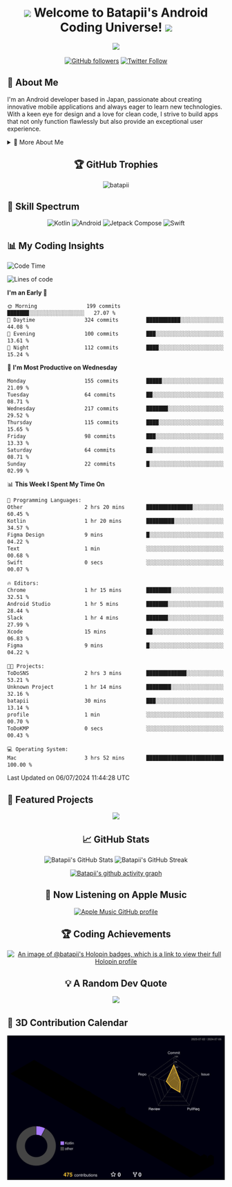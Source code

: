 <h1 align="center">
  <img src="https://media.giphy.com/media/hvRJCLFzcasrR4ia7z/giphy.gif" width="28">
  Welcome to Batapii's Android Coding Universe!
  <img src="https://media.giphy.com/media/hvRJCLFzcasrR4ia7z/giphy.gif" width="28">
</h1>

<p align="center">
  <img src="https://readme-typing-svg.herokuapp.com/?lines=Android+Developer+in+Japan;Always%20learning%20new%20things&font=Fira%20Code&center=true&width=440&height=45&color=f75c7e&vCenter=true&size=22">
</p>

<div align="center">
  
[![GitHub followers](https://img.shields.io/github/followers/batapii?style=social)](https://github.com/batapii)
[![Twitter Follow](https://img.shields.io/twitter/follow/batapii?style=social)](https://twitter.com/batapii3939)

</div>

## 🚀 About Me
I'm an Android developer based in Japan, passionate about creating innovative mobile applications and always eager to learn new technologies. With a keen eye for design and a love for clean code, I strive to build apps that not only function flawlessly but also provide an exceptional user experience.

<details>
<summary>🌟 More About Me</summary>

- 🔭 I'm currently working on revolutionizing mobile productivity apps
- 🌱 I'm currently learning Kotlin Multiplatform and Jetpack Compose
- 👯 I'm looking to collaborate on open-source Android projects
- 💬 Ask me about Android development, Kotlin, and mobile UX design
- ⚡ Fun fact: I can solve a Rubik's cube in under 2 minutes!

</details>

<h2 align="center">🏆 GitHub Trophies</h2>
<p align="center">
  <img src="https://github-profile-trophy.vercel.app/?username=batapii&theme=nord&column=7&no-frame=true&no-bg=true&rank=SECRET,SSS,SS,S,AAA,AA,A,B,C,?" alt="batapii" />
</p>

## 🌈 Skill Spectrum

<div align="center">

![Kotlin](https://img.shields.io/badge/Kotlin-0095D5?style=for-the-badge&logo=kotlin&logoColor=white)
![Android](https://img.shields.io/badge/Android-3DDC84?style=for-the-badge&logo=android&logoColor=white)
![Jetpack Compose](https://img.shields.io/badge/Jetpack%20Compose-4285F4?style=for-the-badge&logo=jetpackcompose&logoColor=white)
![Swift](https://img.shields.io/badge/Swift-FA7343?style=for-the-badge&logo=swift&logoColor=white)

</div>


## 📊 My Coding Insights


<!--START_SECTION:waka-->
![Code Time](http://img.shields.io/badge/Code%20Time-181%20hrs%2023%20mins-blue)

![Lines of code](https://img.shields.io/badge/From%20Hello%20World%20I%27ve%20Written-48.6%20thousand%20lines%20of%20code-blue)

**I'm an Early 🐤** 

```text
🌞 Morning                199 commits         ███████░░░░░░░░░░░░░░░░░░   27.07 % 
🌆 Daytime                324 commits         ███████████░░░░░░░░░░░░░░   44.08 % 
🌃 Evening                100 commits         ███░░░░░░░░░░░░░░░░░░░░░░   13.61 % 
🌙 Night                  112 commits         ████░░░░░░░░░░░░░░░░░░░░░   15.24 % 
```
📅 **I'm Most Productive on Wednesday** 

```text
Monday                   155 commits         █████░░░░░░░░░░░░░░░░░░░░   21.09 % 
Tuesday                  64 commits          ██░░░░░░░░░░░░░░░░░░░░░░░   08.71 % 
Wednesday                217 commits         ███████░░░░░░░░░░░░░░░░░░   29.52 % 
Thursday                 115 commits         ████░░░░░░░░░░░░░░░░░░░░░   15.65 % 
Friday                   98 commits          ███░░░░░░░░░░░░░░░░░░░░░░   13.33 % 
Saturday                 64 commits          ██░░░░░░░░░░░░░░░░░░░░░░░   08.71 % 
Sunday                   22 commits          █░░░░░░░░░░░░░░░░░░░░░░░░   02.99 % 
```


📊 **This Week I Spent My Time On** 

```text
💬 Programming Languages: 
Other                    2 hrs 20 mins       ███████████████░░░░░░░░░░   60.45 % 
Kotlin                   1 hr 20 mins        █████████░░░░░░░░░░░░░░░░   34.57 % 
Figma Design             9 mins              █░░░░░░░░░░░░░░░░░░░░░░░░   04.22 % 
Text                     1 min               ░░░░░░░░░░░░░░░░░░░░░░░░░   00.68 % 
Swift                    0 secs              ░░░░░░░░░░░░░░░░░░░░░░░░░   00.07 % 

🔥 Editors: 
Chrome                   1 hr 15 mins        ████████░░░░░░░░░░░░░░░░░   32.51 % 
Android Studio           1 hr 5 mins         ███████░░░░░░░░░░░░░░░░░░   28.44 % 
Slack                    1 hr 4 mins         ███████░░░░░░░░░░░░░░░░░░   27.99 % 
Xcode                    15 mins             ██░░░░░░░░░░░░░░░░░░░░░░░   06.83 % 
Figma                    9 mins              █░░░░░░░░░░░░░░░░░░░░░░░░   04.22 % 

🐱‍💻 Projects: 
ToDoSNS                  2 hrs 3 mins        █████████████░░░░░░░░░░░░   53.21 % 
Unknown Project          1 hr 14 mins        ████████░░░░░░░░░░░░░░░░░   32.16 % 
batapii                  30 mins             ███░░░░░░░░░░░░░░░░░░░░░░   13.14 % 
profile                  1 min               ░░░░░░░░░░░░░░░░░░░░░░░░░   00.70 % 
ToDoKMP                  0 secs              ░░░░░░░░░░░░░░░░░░░░░░░░░   00.43 % 

💻 Operating System: 
Mac                      3 hrs 52 mins       █████████████████████████   100.00 % 
```


 Last Updated on 06/07/2024 11:44:28 UTC
<!--END_SECTION:waka-->


## 🌟 Featured Projects

<div align="center">
  <a href="https://github.com/batapii/ToDoSNS">
    <img src="https://github-readme-stats.vercel.app/api/pin/?username=batapii&repo=ToDoSNS&theme=radical" />
  </a>

## 📈 GitHub Stats

<div align="center">
  <img src="https://github-readme-stats.vercel.app/api?username=batapii&show_icons=true&theme=radical" alt="Batapii's GitHub Stats" />
  <img src="https://github-readme-streak-stats.herokuapp.com/?user=batapii&theme=radical" alt="Batapii's GitHub Streak" />
  
[![Batapii's github activity graph](https://github-readme-activity-graph.vercel.app/graph?username=batapii&theme=react-dark)](https://github.com/ashutosh00710/github-readme-activity-graph)
</div>

## 🎵 Now Listening on Apple Music

<div align="center">
  
[![Apple Music GitHub profile](https://music-profile.rayriffy.com/theme/dark.svg?uid=001005.6598667d2ffd4a10a4f429edd0ba24c4.1156)](https://github.com/rayriffy/apple-music-github-profile)

</div>


## 🏆 Coding Achievements

<div align="center">

[![An image of @batapii's Holopin badges, which is a link to view their full Holopin profile](https://holopin.me/batapii)](https://holopin.io/@batapii)

</div>

## 💡 A Random Dev Quote

<div align="center">

![](https://quotes-github-readme.vercel.app/api?type=horizontal&theme=radical)

</div>

</div>

## 🚀 3D Contribution Calendar

<div align="center">
  
![](./profile-3d-contrib/profile-night-rainbow.svg)

</div>
